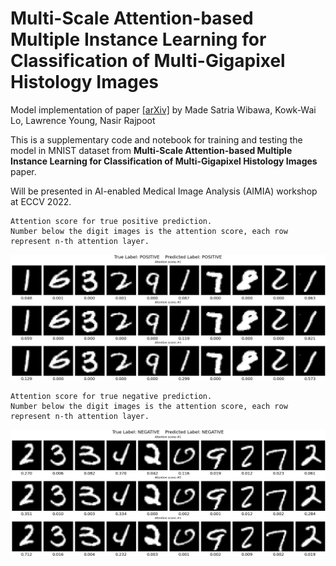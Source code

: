 # Multi-Scale Attention-based Multiple Instance Learning for Classification of Multi-Gigapixel Histology Images

Model implementation of paper [[arXiv]](https://arxiv.org/abs/2209.03041) by Made Satria Wibawa, Kowk-Wai Lo, Lawrence Young, Nasir Rajpoot

This is a supplementary code and notebook for training and testing the model in MNIST dataset from **Multi-Scale Attention-based Multiple Instance Learning for Classification of Multi-Gigapixel Histology Images** paper.

Will be presented in AI-enabled Medical Image Analysis (AIMIA) workshop at ECCV 2022.


```
Attention score for true positive prediction.
Number below the digit images is the attention score, each row represent n-th attention layer.
```

<p align="center">
  <img src="saved_data/attention_visualisation_truepos.jpg" width="600">
</p>

```
Attention score for true negative prediction.
Number below the digit images is the attention score, each row represent n-th attention layer.
```
<p align="center">
  <img src="saved_data/attention_visualisation_trueneg.jpg" width="600">
</p>